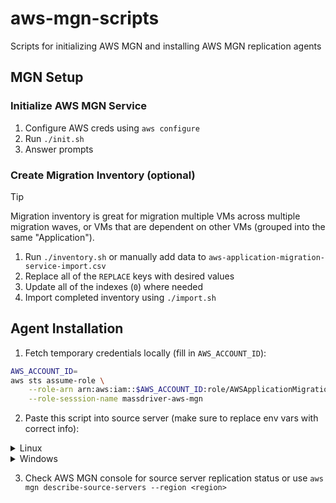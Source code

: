 # aws-mgn-scripts

Scripts for initializing AWS MGN and installing AWS MGN replication agents

## MGN Setup

### Initialize AWS MGN Service

1. Configure AWS creds using `aws configure`
2. Run `./init.sh`
3. Answer prompts

### Create Migration Inventory (optional)

> [!TIP]
>  Migration inventory is great for migration multiple VMs across multiple migration waves, or VMs that are dependent on other VMs (grouped into the same "Application").

1. Run `./inventory.sh` or manually add data to `aws-application-migration-service-import.csv`
2. Replace all of the `REPLACE` keys with desired values
3. Update all of the indexes (`0`) where needed
2. Import completed inventory using `./import.sh`

## Agent Installation

1. Fetch temporary credentials locally (fill in `AWS_ACCOUNT_ID`):

```bash
AWS_ACCOUNT_ID=
aws sts assume-role \
    --role-arn arn:aws:iam::$AWS_ACCOUNT_ID:role/AWSApplicationMigrationAgentInstallationRole \
    --role-sesssion-name massdriver-aws-mgn
```

2. Paste this script into source server (make sure to replace env vars with correct info):

<details>
    <summary>Linux</summary>

```bash
AWS_ACCOUNT_ID=
AWS_REGION=
SERVER_NAME=
AWS_ACCESS_KEY_ID=
AWS_SECRET_KEY=
AWS_SESSION_TOKEN=
curl -o install.sh https://raw.githubusercontent.com/massdriver-cloud/aws-mgn-scripts/refs/heads/main/install_agent_linux.sh && \
bash install.sh $AWS_ACCOUNT_ID $AWS_REGION $SERVER_NAME $AWS_ACCESS_KEY_ID $AWS_SECRET_KEY $AWS_SESSION_TOKEN
```

</details>

<details>
    <summary>Windows</summary>

```powershell
$awsAccountId = $Env:id
$awsRegion = $Env:region
$serverName = $Env:name
$awsAccessKeyId = $Env:accessKey
$awsSecretKey = $Env:secretKey
$awsSessionToken = $Env:sessionToken
Invoke-WebRequest -Uri https://raw.githubusercontent.com/massdriver-cloud/aws-mgn-scripts/refs/heads/main/install_agent_windows.ps1 -OutFile $env:TEMP\install_agent_windows.ps1; PowerShell -ExecutionPolicy Bypass -File $env:TEMP\install_agent_windows.ps1 -AWSAccountID $awsAccountId -AWSRegion $awsRegion -SourceServerName $serverName -AWSAccessKeyID $awsAccessKeyId -AWSSecretAccessKey $awsSecretKey -AWSSessionToken $awsSessionToken
```

</details>

3. Check AWS MGN console for source server replication status or use `aws mgn describe-source-servers --region <region>`
